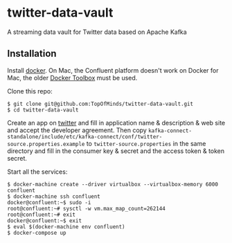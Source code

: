 # twitter-data-vault
A streaming data vault for Twitter data based on Apache Kafka

## Installation

Install [docker](https://www.docker.com/products/docker). On Mac, the Confluent platform doesn't work on Docker for Mac, the older [Docker Toolbox](https://www.docker.com/products/docker-toolbox) must be used.

Clone this repo:

    $ git clone git@github.com:TopOfMinds/twitter-data-vault.git
    $ cd twitter-data-vault

Create an app on [twitter](https://apps.twitter.com/) and fill in application name & description & web site and accept the developer agreement. Then copy ```kafka-connect-standalone/include/etc/kafka-connect/conf/twitter-source.properties.example``` to ```twitter-source.properties``` in the same directory and fill in the consumer key & secret and the access token & token secret.

Start all the services:

    $ docker-machine create --driver virtualbox --virtualbox-memory 6000 confluent
    $ docker-machine ssh confluent
    docker@confluent:~$ sudo -i
    root@confluent:~# sysctl -w vm.max_map_count=262144
    root@confluent:~# exit
    docker@confluent:~$ exit
    $ eval $(docker-machine env confluent)
    $ docker-compose up

